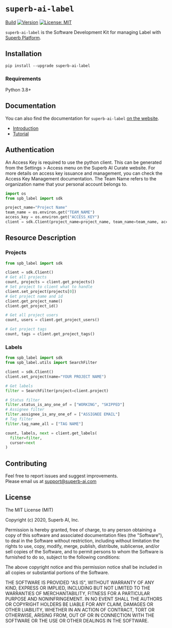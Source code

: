 <!-- <p align="center">
  <a href="http://suite-api.superb-ai.com/" target="blank"><img src="logo/cool-tree.png" width="200" height="200" alt="Cool-Tree Logo" /></a>
</p> -->

# `superb-ai-label`

[Build](https://github.com/Superb-AI-Suite/superb-ai-label/workflows/Build/badge.svg)
[![Version](https://img.shields.io/pypi/v/superb-ai-label)](https://pypi.org/project/superb-ai-label/)
[![License: MIT](https://img.shields.io/badge/License-MIT-yellow.svg)](LICENSE)

`superb-ai-label` is the Software Development Kit for managing Label with [Superb Platform](https://superb-ai.com/).

## Installation

```shell
pip install --upgrade superb-ai-label
```

### Requirements

Python 3.8+

## Documentation

You can also find the documentation for `superb-ai-label` [on the website](https://docs.superb-ai.com/reference/super-ai-python-sdk-overview).

* [Introduction](https://docs.superb-ai.com/reference/super-ai-python-sdk-overview)
* [Tutorial](https://docs.superb-ai.com/reference/sdk-workflow-and-examples)

## Authentication

An Access Key is required to use the python client. This can be generated from the Settings > Access menu on the Superb AI Curate website. For more details on access key issuance and management, you can check the Access Key Management documentation. The Team Name refers to the organization name that your personal account belongs to.

```python
import os
from spb_label import sdk

project_name="Project Name"
team_name = os.environ.get("TEAM_NAME")
access_key = os.environ.get("ACCESS_KEY")
client = sdk.Client(project_name=project_name, team_name=team_name, access_key=access_key)
```

## Resource Description

### Projects

```python
from spb_label import sdk

client = sdk.Client()
# Get all projects
count, projects = client.get_projects()
# Set project to client what to handle
client.set_project(projects[0])
# Get project name and id
client.get_project_name()
client.get_project_id()

# Get all project users
count, users = client.get_project_users()

# Get project tags
count, tags = client.get_project_tags()
```

### Labels

```python
from spb_label import sdk
from spb_label.utils import SearchFilter

client = sdk.Client()
client.set_project(name="YOUR PROJECT NAME")

# Get labels
filter = SearchFilter(project=client.project)

# Status filter
filter.status_is_any_one_of = ["WORKING", "SKIPPED"]
# Assignee filter
filter.assignee_is_any_one_of = ["ASSIGNEE EMAIL"]
# Tag filter
filter.tag_name_all = ["TAG NAME"]

count, labels, next = client.get_labels(
  filter=filter,
  cursor=next
)
```

## Contributing

Feel free to report issues and suggest improvements.  
Please email us at <support@superb-ai.com>

## License

The MIT License (MIT)

Copyright (c) 2020, Superb AI, Inc.

Permission is hereby granted, free of charge, to any person obtaining a copy of this software and associated documentation files (the "Software"), to deal in the Software without restriction, including without limitation the rights to use, copy, modify, merge, publish, distribute, sublicense, and/or sell copies of the Software, and to permit persons to whom the Software is furnished to do so, subject to the following conditions:

The above copyright notice and this permission notice shall be included in all copies or substantial portions of the Software.

THE SOFTWARE IS PROVIDED "AS IS", WITHOUT WARRANTY OF ANY KIND, EXPRESS OR IMPLIED, INCLUDING BUT NOT LIMITED TO THE WARRANTIES OF MERCHANTABILITY, FITNESS FOR A PARTICULAR PURPOSE AND NONINFRINGEMENT. IN NO EVENT SHALL THE AUTHORS OR COPYRIGHT HOLDERS BE LIABLE FOR ANY CLAIM, DAMAGES OR OTHER LIABILITY, WHETHER IN AN ACTION OF CONTRACT, TORT OR OTHERWISE, ARISING FROM, OUT OF OR IN CONNECTION WITH THE SOFTWARE OR THE USE OR OTHER DEALINGS IN THE SOFTWARE.
